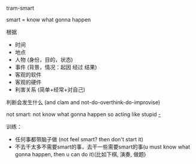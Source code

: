 
tram-smart

smart = know what gonna happen

根据
- 时间
- 地点
- 人物 (身份，目的，状态)
- 事件 (背景，情况：起因 经过 结果)
- 客观的软件
- 客观的硬件
- 利害关系 (简单+经常+对自己)

判断会发生什么 (and clam and not-do-overthink-do-improvise)

not smart: not know what gonna happen so acting like stupid [-](https://twitter.com/ComplexSports/status/871565080298749952)

训练：
- 任何事都带脑子做 (not feel smart? then don't start it)
- 不去干太多不需要smart的事，去干一些需要smart的事(u must know what gonna happen, then u can do it)(比如下棋, 演奏, 做题)
